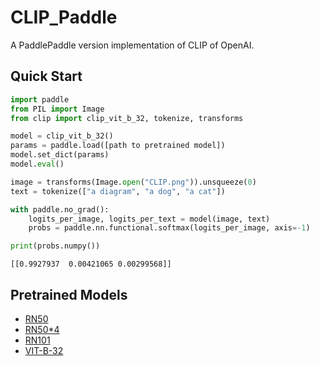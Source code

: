 # CLIP_Paddle
A PaddlePaddle version implementation of CLIP of OpenAI.

## Quick Start
```python
import paddle
from PIL import Image
from clip import clip_vit_b_32, tokenize, transforms

model = clip_vit_b_32()
params = paddle.load([path to pretrained model])
model.set_dict(params)
model.eval()

image = transforms(Image.open("CLIP.png")).unsqueeze(0)
text = tokenize(["a diagram", "a dog", "a cat"])

with paddle.no_grad():
    logits_per_image, logits_per_text = model(image, text)
    probs = paddle.nn.functional.softmax(logits_per_image, axis=-1)

print(probs.numpy())
```
    [[0.9927937  0.00421065 0.00299568]]
## Pretrained Models
* [RN50](https://bj.bcebos.com/v1/ai-studio-online/6ffc89246e974a809e6e4b40fdb58063a112a0153e674dae8ed5b6dfe5d46d86?responseContentDisposition=attachment%3B%20filename%3DRN50.pdparams)
* [RN50*4](https://bj.bcebos.com/v1/ai-studio-online/6ffc89246e974a809e6e4b40fdb58063a112a0153e674dae8ed5b6dfe5d46d86?responseContentDisposition=attachment%3B%20filename%3DRN50x4.pdparams)
* [RN101](https://bj.bcebos.com/v1/ai-studio-online/6ffc89246e974a809e6e4b40fdb58063a112a0153e674dae8ed5b6dfe5d46d86?responseContentDisposition=attachment%3B%20filename%3DRN101.pdparams)
* [VIT-B-32](https://bj.bcebos.com/v1/ai-studio-online/eb5e4dbf1ec142caa003a27cefd510ef46a8a6c3932a4d60bfecb3f3ab746c02?responseContentDisposition=attachment%3B%20filename%3DViT-B-32.pdparams)